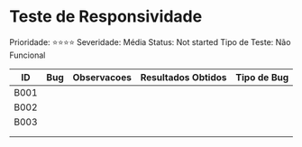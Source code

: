 # Teste de Responsividade

Prioridade: ⭐️⭐️⭐️⭐️
Severidade: Média
Status: Not started
Tipo de Teste: Não Funcional

| ID | Bug | Observacoes | Resultados Obtidos | Tipo de Bug |
| --- | --- | --- | --- | --- |
| B001 |  |  |  |  |
| B002 |  |  |  |  |
| B003 |  |  |  |  |
|  |  |  |  |  |
|  |  |  |  |  |